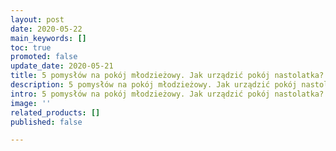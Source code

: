 ```yaml
---
layout: post
date: 2020-05-22
main_keywords: []
toc: true
promoted: false
update_date: 2020-05-21
title: 5 pomysłów na pokój młodzieżowy. Jak urządzić pokój nastolatka?
description: 5 pomysłów na pokój młodzieżowy. Jak urządzić pokój nastolatka?
intro: 5 pomysłów na pokój młodzieżowy. Jak urządzić pokój nastolatka?
image: ''
related_products: []
published: false

---
```

